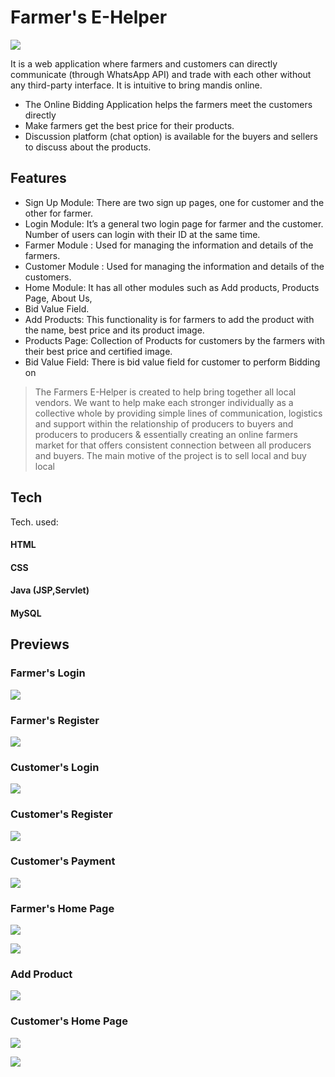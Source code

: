 # Farmer's E-Helper

![](https://github.com/akshatagrawal9874/E-Farm_Shop/blob/main/farmer.PNG?raw=true)


It is a web application where farmers and customers can directly communicate (through WhatsApp API) and trade with each other without any third-party interface. It is intuitive to bring mandis online.

- The Online Bidding Application helps the farmers meet the customers directly
- Make farmers get the best price for their products.
- Discussion platform (chat option) is available for the buyers and sellers to discuss about 
the products. 

## Features

- Sign Up Module: There are two sign up pages, one for customer and the other for 
farmer.
- Login Module: It’s a general two login page for farmer and the customer. Number of 
users can login with their ID at the same time. 
- Farmer Module : Used for managing the information and details of the farmers.
- Customer Module : Used for managing the information and details of the customers.
- Home Module: It has all other modules such as Add products, Products Page, About Us, 
- Bid Value Field.
- Add Products: This functionality is for farmers to add the product with the name, 
best price and its product image.
- Products Page: Collection of Products for customers by the farmers with their 
best price and certified image.
- Bid Value Field: There is bid value field for customer to perform Bidding on



> The Farmers E-Helper is created to help bring together all local vendors. We want to help make each stronger individually as a collective whole by providing simple lines of communication, logistics and support within the relationship of producers to buyers and producers to producers & essentially creating an online farmers market for that offers consistent connection between all producers and buyers. The main motive of the project is to sell local and buy local


## Tech

Tech. used: 
#### HTML  
#### CSS 
#### Java (JSP,Servlet)
#### MySQL 

## Previews

### Farmer's Login
![](https://github.com/akshatagrawal9874/E-Farm_Shop/blob/main/farmer_login.PNG?raw=true)

### Farmer's Register
![](https://github.com/akshatagrawal9874/E-Farm_Shop/blob/main/farmer_register.PNG?raw=true)

### Customer's Login
![](https://github.com/akshatagrawal9874/E-Farm_Shop/blob/main/Customer_login.PNG?raw=true)

### Customer's Register
![](https://github.com/akshatagrawal9874/E-Farm_Shop/blob/main/Customer_register.PNG?raw=true)

### Customer's Payment
![](https://github.com/akshatagrawal9874/E-Farm_Shop/blob/main/razorpay_integration.PNG?raw=true)

### Farmer's Home Page
![](https://github.com/akshatagrawal9874/E-Farm_Shop/blob/main/Welcome_farmer.PNG?raw=true)

![](https://github.com/akshatagrawal9874/E-Farm_Shop/blob/main/Products_Home_Page_farmer.PNG?raw=true)

### Add Product 
![](https://github.com/akshatagrawal9874/E-Farm_Shop/blob/main/Add%20Product.PNG?raw=true)

### Customer's Home Page
![](https://github.com/akshatagrawal9874/E-Farm_Shop/blob/main/Welcome_customer.PNG?raw=true)

![](https://github.com/akshatagrawal9874/E-Farm_Shop/blob/main/Products_Home_Page_Customer.PNG?raw=true)






